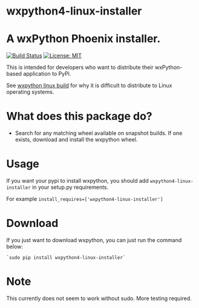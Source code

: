 # wxpython4-linux-installer


# A wxPython Phoenix installer.

[![Build Status](https://travis-ci.org/swprojects/wxpython4-linux-installer.svg?branch=master)](https://travis-ci.org/swprojects/wxpython4-linux-installer)
[![License: MIT](https://img.shields.io/badge/License-MIT-yellow.svg)](https://opensource.org/licenses/MIT)


This is intended for developers who want to distribute their wxPython-based application to PyPi.


See [wxpython linux build](https://wxpython.org/blog/2017-08-17-builds-for-linux-with-pip/index.html) for why it is difficult to distribute to Linux operating systems.


# What does this package do?


   - Search for any matching wheel available on snapshot builds. If one exists,
     download and install the wxpython wheel.


# Usage

If you want your pypi to install wxpython, you should add `wxpython4-linux-installer` in your setup.py requirements.

For example `install_requires=['wxpython4-linux-installer']`


# Download

If you just want to download wxpython, you can just run the command below:

    `sudo pip install wxpython4-linux-installer`

# Note

This currently does not seem to work without sudo. More testing required.